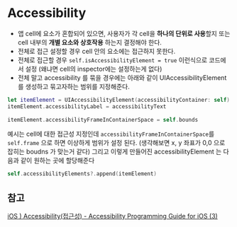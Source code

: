 # Accessibility
- 앱 cell에 요소가 혼합되어 있으면, 사용자가 각 cell을 **하나의 단위로 사용**할지 또는 cell 내부의 **개별 요소와 상호작용** 하는지 결정해야 한다.
- 전체로 접근 설정할 경우 cell 안의 요소에는 접근하지 못한다.
- 전체로 접근할 경우 `self.isAccessibilityElement = true` 이런식으로 코드에서 설정 (왜냐면 cell의 inspector에는 설정하는게 없다)
- 전체 말고 accessibility 를 묶을 경우에는 아래와 같이 UIAccessibilityElement 를 생성하고 묶고자하는 범위를 지정해준다.
```swift
let itemElement = UIAccessibilityElement(accessibilityContainer: self)
itemElement.accessibilityLabel = accessibilityText
       
itemElement.accessibilityFrameInContainerSpace = self.bounds
```
예시는 cell에 대한 접근성 지정인데 `accessibilityFrameInContainerSpace`를 `self.frame` 으로 하면 이상하게 범위가 설정 된다. (생각해보면 x, y 좌표가 0,0 으로 잡히는 boudns 가 맞는거 같다)
그리고 이렇게 만들어진 accessibilityElement 는 다음과 같이 원하는 곳에 할당해준다
```swift
self.accessibilityElements?.append(itemElement)
```


## 참고
[iOS ) Accessibility(접근성) - Accessibility Programming Guide for iOS (3)](https://zeddios.tistory.com/460)
